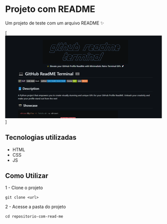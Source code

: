 # Projeto com README
Um projeto de teste com um arquivo README ✨

[<img src="./tela.gif" alt="gif da tela inicial do projeto teste readme">]

## Tecnologias utilizadas
- HTML
- CSS
- JS
## Como Utilizar

1 - Clone o projeto
```
git clone <url>
```
2 - Acesse a pasta do projeto
```
cd repositorio-com-read-me
```